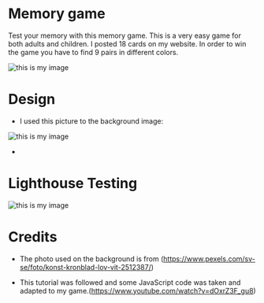 # Memory game
Test your memory with this memory game. This is a very easy game for both adults and children. I posted 18 cards on my website. In order to win the game you have to find 9 pairs in different colors. 

![this is my image](../memory_game/images/2022-11-25%20(2).png)

# Design

+ I used this picture to the background image: 

![this is my image](../memory_game/images/pexels-photo-2512387_flowers.jpeg)

+ 



# Lighthouse Testing
![this is my image](../memory_game/images/2022-11-25.png)





# Credits

+ The photo used on the background is from (https://www.pexels.com/sv-se/foto/konst-kronblad-lov-vit-2512387/)

+  This tutorial was followed and some JavaScript code was taken and adapted to my game.(https://www.youtube.com/watch?v=dOxrZ3F_gu8)

